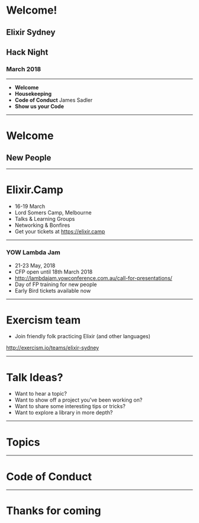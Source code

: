 # Welcome!

## Elixir Sydney

## Hack Night

### March 2018

---

* **Welcome**
* **Housekeeping**
* **Code of Conduct** James Sadler
* **Show us your Code**

---

# Welcome

## New People

---

# Elixir.Camp

* 16-19 March
* Lord Somers Camp, Melbourne
* Talks & Learning Groups
* Networking & Bonfires
* Get your tickets at https://elixir.camp

---

### YOW Lambda Jam

* 21-23 May, 2018
* CFP open until 18th March 2018
* http://lambdajam.yowconference.com.au/call-for-presentations/
* Day of FP training for new people
* Early Bird tickets available now

---

# Exercism team

* Join friendly folk practicing Elixir (and other languages)

http://exercism.io/teams/elixir-sydney

---

# Talk Ideas?

* Want to hear a topic?
* Want to show off a project you've been working on?
* Want to share some interesting tips or tricks?
* Want to explore a library in more depth?

---

# Topics

---

# Code of Conduct

---

# Thanks for coming
